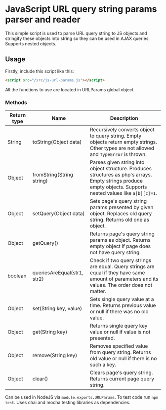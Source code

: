 # JavaScript URL query string params parser and reader
This simple script is used to parse URL query string to JS objects and stringify these objects into string so they can be used in AJAX queries. Supports nested objects.

## Usage
Firstly, include this script like this:
```HTML
<script src="/src/js-url-params.js"></script>
```
All the functions to use are located in URLParams global object.

### Methods
|Return type|Name|Description|
|---|---|---|
|String|toString(Object data)|Recursively converts object to query string. Empty objects return empty strings. Other types are not allowed and `TypeError` is thrown.|
|Object|fromString(String string)|Parses given string into object structure. Produces structures as php's arrays. Empty strings produce empty objects. Supports nested values like `a[b][c]=1`.|
|Object|setQuery(Object data)|Sets page's query string params presented by given object. Replaces old query string. Returns old one as object.|
|Object|getQuery()|Returns page's query string params as object. Returns empty object if page does not have query string.|
|boolean|queriesAreEqual(str1, str2)|Check if two query strings are equal. Query strings are equal if they have same amount of parameters and its values. The order does not matter.|
|Object|set(String key, value)|Sets single query value at a time. Returns previous value or null if there was no old value.|
|Object|get(String key)|Returns single query key value or null if value is not presented.|
|Object|remove(String key)|Removes specified value from query string. Returns old value or null if there is no such a key.|
|Object|clear()|Clears page's query string. Returns current page query string.|

Can be used in NodeJS via `module.exports.URLParams`. To test code run `npm test`. Uses chai and mocha testing libraries as dependencies.
